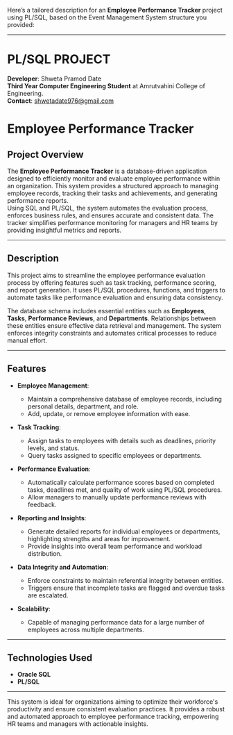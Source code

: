 

Here’s a tailored description for an **Employee Performance Tracker** project using PL/SQL, based on the Event Management System structure you provided:

---

# PL/SQL PROJECT  
**Developer**: Shweta Pramod Date  
**Third Year Computer Engineering Student** at Amrutvahini College of Engineering.  
**Contact**: shwetadate976@gmail.com  

# Employee Performance Tracker  

## Project Overview  
The **Employee Performance Tracker** is a database-driven application designed to efficiently monitor and evaluate employee performance within an organization. This system provides a structured approach to managing employee records, tracking their tasks and achievements, and generating performance reports.  
Using SQL and PL/SQL, the system automates the evaluation process, enforces business rules, and ensures accurate and consistent data. The tracker simplifies performance monitoring for managers and HR teams by providing insightful metrics and reports.  

---

## Description  
This project aims to streamline the employee performance evaluation process by offering features such as task tracking, performance scoring, and report generation. It uses PL/SQL procedures, functions, and triggers to automate tasks like performance evaluation and ensuring data consistency.  

The database schema includes essential entities such as **Employees**, **Tasks**, **Performance Reviews**, and **Departments**. Relationships between these entities ensure effective data retrieval and management. The system enforces integrity constraints and automates critical processes to reduce manual effort.  

---

## Features  

- **Employee Management**:  
  - Maintain a comprehensive database of employee records, including personal details, department, and role.  
  - Add, update, or remove employee information with ease.  

- **Task Tracking**:  
  - Assign tasks to employees with details such as deadlines, priority levels, and status.  
  - Query tasks assigned to specific employees or departments.  

- **Performance Evaluation**:  
  - Automatically calculate performance scores based on completed tasks, deadlines met, and quality of work using PL/SQL procedures.  
  - Allow managers to manually update performance reviews with feedback.  

- **Reporting and Insights**:  
  - Generate detailed reports for individual employees or departments, highlighting strengths and areas for improvement.  
  - Provide insights into overall team performance and workload distribution.  

- **Data Integrity and Automation**:  
  - Enforce constraints to maintain referential integrity between entities.  
  - Triggers ensure that incomplete tasks are flagged and overdue tasks are escalated.  

- **Scalability**:  
  - Capable of managing performance data for a large number of employees across multiple departments.  

---

## Technologies Used  

- **Oracle SQL**  
- **PL/SQL**  

---

This system is ideal for organizations aiming to optimize their workforce's productivity and ensure consistent evaluation practices. It provides a robust and automated approach to employee performance tracking, empowering HR teams and managers with actionable insights.  

